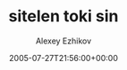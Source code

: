 ---
title: 'sitelen toki sin'
posts: 6
hash: 't409'
author: 'Alexey Ezhikov'
date: 2005-07-27T21:56:00+00:00
sources:
  - http://forums.tokipona.org/viewtopic.php%3Ft=409.html
---